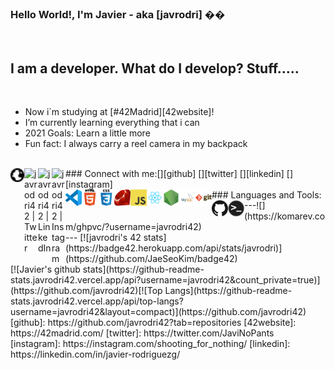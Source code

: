### Hello World!, I'm Javier - aka [javrodri] ��
​
## I am a developer. What do I develop? Stuff.....
​
-  Now i´m studying at [#42Madrid][42website]!
-  I’m currently learning everything that i can
-  2021 Goals: Learn a little more 
-  Fun fact: I always carry a reel camera in my backpack
<br />
​
### Connect with me:
​
[<img align="left" alt="javrodri42.com" width="22px" src="https://raw.githubusercontent.com/iconic/open-iconic/master/svg/globe.svg" />][github]
[<img align="left" alt="javrodri42 | Twitter" width="22px" src="https://cdn.jsdelivr.net/npm/simple-icons@v3/icons/twitter.svg" />][twitter]
[<img align="left" alt="javrodri42 | LinkedIn" width="22px" src="https://cdn.jsdelivr.net/npm/simple-icons@v3/icons/linkedin.svg" />][linkedin]
[<img align="left" alt="javrodri42 | Instagram" width="22px" src="https://cdn.jsdelivr.net/npm/simple-icons@v3/icons/instagram.svg" />][instagram]
​
<br />
​
### Languages and Tools:
​
<img align="left" alt="Visual Studio Code" width="26px" src="https://raw.githubusercontent.com/github/explore/80688e429a7d4ef2fca1e82350fe8e3517d3494d/topics/visual-studio-code/visual-studio-code.png" />
<img align="left" alt="HTML5" width="26px" src="https://raw.githubusercontent.com/github/explore/80688e429a7d4ef2fca1e82350fe8e3517d3494d/topics/html/html.png" />
<img align="left" alt="CSS3" width="26px" src="https://raw.githubusercontent.com/github/explore/80688e429a7d4ef2fca1e82350fe8e3517d3494d/topics/css/css.png" />
<img align="left" alt="JavaScript" width="26px"
<img align="left" alt="Ruby" width="26px" src="https://raw.githubusercontent.com/github/explore/80688e429a7d4ef2fca1e82350fe8e3517d3494d/topics/ruby/ruby.png" />
<img align="left" alt="Ruby" width="26px" src="https://raw.githubusercontent.com/github/explore/80688e429a7d4ef2fca1e82350fe8e3517d3494d/topics/javascript/javascript.png" />
<img align="left" alt="React" width="26px" src="https://raw.githubusercontent.com/github/explore/80688e429a7d4ef2fca1e82350fe8e3517d3494d/topics/react/react.png" />
<img align="left" alt="Node.js" width="26px" src="https://raw.githubusercontent.com/github/explore/80688e429a7d4ef2fca1e82350fe8e3517d3494d/topics/nodejs/nodejs.png" />
<img align="left" alt="MySQL" width="26px" src="https://raw.githubusercontent.com/github/explore/80688e429a7d4ef2fca1e82350fe8e3517d3494d/topics/mysql/mysql.png" />
<img align="left" alt="Git" width="26px" src="https://raw.githubusercontent.com/github/explore/80688e429a7d4ef2fca1e82350fe8e3517d3494d/topics/git/git.png" />
<img align="left" alt="GitHub" width="26px" src="https://raw.githubusercontent.com/github/explore/78df643247d429f6cc873026c0622819ad797942/topics/github/github.png" />
<img align="left" alt="Terminal" width="26px" src="https://raw.githubusercontent.com/github/explore/80688e429a7d4ef2fca1e82350fe8e3517d3494d/topics/terminal/terminal.png" />
​
<br />
​
---
​
![](https://komarev.com/ghpvc/?username=javrodri42)
​
<br />
​
---
[![javrodri's 42 stats](https://badge42.herokuapp.com/api/stats/javrodri)](https://github.com/JaeSeoKim/badge42)
<br/>
[![Javier's github stats](https://github-readme-stats.javrodri42.vercel.app/api?username=javrodri42&count_private=true)](https://github.com/javrodri42)[![Top Langs](https://github-readme-stats.javrodri42.vercel.app/api/top-langs?username=javrodri42&layout=compact)](https://github.com/javrodri42)
​
[github]: https://github.com/javrodri42?tab=repositories
[42website]: https://42madrid.com/
[twitter]: https://twitter.com/JaviNoPants
[instagram]: https://instagram.com/shooting_for_nothing/
[linkedin]: https://linkedin.com/in/javier-rodriguezg/
